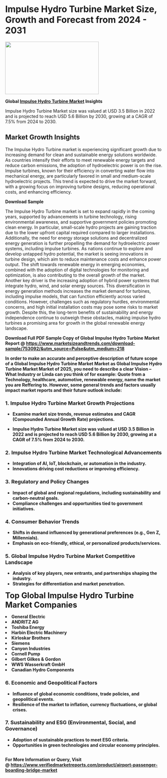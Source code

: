 <H1>Impulse Hydro Turbine Market Size, Growth and Forecast from 2024 - 2031</H1><img class="aligncenter size-medium wp-image-584254" src="https://thirdeyenews.in/wp-content/uploads/2024/09/Global-Market-Research-300x168.jpeg" alt="" width="300" height="168" /><p><strong>Global&nbsp;<a href="https://www.marketsizeandtrends.com/download-sample/753092/&amp;utm_source=Pulse&amp;utm_medium=218">Impulse Hydro Turbine Market</a> Insights</strong></p><p>Impulse Hydro Turbine Market size was valued at USD 3.5 Billion in 2022 and is projected to reach USD 5.6 Billion by 2030, growing at a CAGR of 7.5% from 2024 to 2030.</p><p><h2>Market Growth Insights</h2> <p>The Impulse Hydro Turbine market is experiencing significant growth due to increasing demand for clean and sustainable energy solutions worldwide. As countries intensify their efforts to meet renewable energy targets and reduce carbon emissions, the adoption of hydroelectric power is on the rise. Impulse turbines, known for their efficiency in converting water flow into mechanical energy, are particularly favored in small and medium-scale hydroelectric projects. This trend is expected to drive the market forward, with a growing focus on improving turbine designs, reducing operational costs, and enhancing efficiency.</p> <p><strong>Download Sample</strong></p> <p>The Impulse Hydro Turbine market is set to expand rapidly in the coming years, supported by advancements in turbine technology, rising environmental awareness, and supportive government policies promoting clean energy. In particular, small-scale hydro projects are gaining traction due to the lower upfront capital required compared to larger installations. Additionally, the need for energy storage solutions and decentralized energy generation is further propelling the demand for hydroelectric power systems, including impulse turbines. As nations continue to explore and develop untapped hydro potential, the market is seeing innovations in turbine design, which aim to reduce maintenance costs and enhance power output. The shift towards renewable energy in emerging economies, combined with the adoption of digital technologies for monitoring and optimization, is also contributing to the overall growth of the market. Another key driver is the increasing adoption of hybrid power systems that integrate hydro, wind, and solar energy sources. This diversification in energy generation methods increases the market demand for turbines, including impulse models, that can function efficiently across varied conditions. However, challenges such as regulatory hurdles, environmental concerns, and high initial installation costs may pose some risks to market growth. Despite this, the long-term benefits of sustainability and energy independence continue to outweigh these obstacles, making impulse hydro turbines a promising area for growth in the global renewable energy landscape.</p> <p><strong></p><p><span class=""><strong>Download Full PDF Sample Copy of Global Impulse Hydro Turbine Market Report</strong> @ <a href="https://www.marketsizeandtrends.com/download-sample/753092/&amp;utm_source=Pulse&amp;utm_medium=218" target="_blank">https://www.marketsizeandtrends.com/download-sample/753092/&amp;utm_source=Pulse&amp;utm_medium=218</a></span></p><p>In order to make an accurate and perceptive description of future scope of a Global&nbsp;Impulse Hydro Turbine Market Market as Global&nbsp;Impulse Hydro Turbine Market Market of 2025, you need to describe a clear Vision &ndash; What Industry or Linda can you think of for example: Quote from a Technology, healthcare, automotive, renewable energy, name the market you are Reffering to. However, some general trends and factors usually impact market reports and their future outlook include:</p><h3>1.&nbsp;<strong>Impulse Hydro Turbine Market Growth Projections</strong></h3><ul><li>Examine market size trends, revenue estimates and CAGR (Compounded Annual Growth Rate) projections.</li><li><p>Impulse Hydro Turbine Market size was valued at USD 3.5 Billion in 2022 and is projected to reach USD 5.6 Billion by 2030, growing at a CAGR of 7.5% from 2024 to 2030.</p></li></ul><h3>2.&nbsp;<strong>Impulse Hydro Turbine Market Technological Advancements</strong></h3><ul><li>Integration of AI, IoT, blockchain, or automation in the industry.</li><li>Innovations driving cost reductions or improving efficiency.</li></ul><h3>3.&nbsp;<strong>Regulatory and Policy Changes</strong></h3><ul><li>Impact of global and regional regulations, including sustainability and carbon-neutral goals.</li><li>Compliance challenges and opportunities tied to government initiatives.</li></ul><h3>4.&nbsp;<strong>Consumer Behavior Trends</strong></h3><ul><li>Shifts in demand influenced by generational preferences (e.g., Gen Z, Millennials).</li><li>Emphasis on eco-friendly, ethical, or personalized products/services.</li></ul><h3>5.&nbsp;<strong>Global Impulse Hydro Turbine Market Competitive Landscape</strong></h3><ul><li>Analysis of key players, new entrants, and partnerships shaping the industry.</li><li>Strategies for differentiation and market penetration.</li></ul><p data-pm-slice="1 1 []"><span style="color: inherit; font-family: inherit; font-size: 25px;">Top Global Impulse Hydro Turbine Market Companies</span></p><div class="" data-test-id=""><p><li>General Electric</li><li> ANDRITZ AG</li><li> Toshiba Energy</li><li> Harbin Electric Machinery</li><li> Kirloskar Brothers</li><li> Siemens</li><li> Canyon Industries</li><li> Cornell Pump</li><li> Gilbert Gilkes & Gordon</li><li> WWS Wasserkraft GmbH</li><li> Canadian Hydro Components</li></p></div><h3>6.&nbsp;<strong>Economic and Geopolitical Factors</strong></h3><ul><li>Influence of global economic conditions, trade policies, and geopolitical events.</li><li>Resilience of the market to inflation, currency fluctuations, or global crises.</li></ul><h3>7.&nbsp;<strong>Sustainability and ESG (Environmental, Social, and Governance)</strong></h3><ul><li>Adoption of sustainable practices to meet ESG criteria.</li><li>Opportunities in green technologies and circular economy principles.</li></ul><h2><strong style="font-size: 14px;">For More Information or Query, Visit @&nbsp;</strong><a style="background-color: #ffffff; font-size: 14px;" href="https://www.marketsizeandtrends.com/report/impulse-hydro-turbine-market/" target="_blank">https://www.verifiedmarketreports.com/product/airport-passenger-boarding-bridge-market</a></h2>
